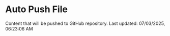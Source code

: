 # Auto Push File

Content that will be pushed to GitHub repository.
Last updated: 07/03/2025, 06:23:06 AM